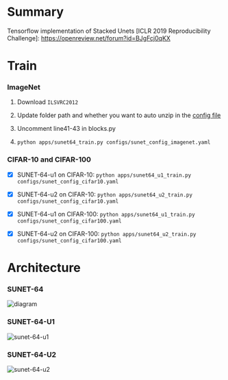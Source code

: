 # Summary

Tensorflow implementation of Stacked Unets [ICLR 2019 Reproducibility Challenge]: https://openreview.net/forum?id=BJgFcj0qKX


# Train

### ImageNet

1. Download `ILSVRC2012`

2. Update folder path and whether you want to auto unzip in the [config file](configs/sunet_config_imagenet.yaml)

3. Uncomment line41-43 in blocks.py

4. `python apps/sunet64_train.py configs/sunet_config_imagenet.yaml`


### CIFAR-10 and CIFAR-100

- [X] SUNET-64-u1 on CIFAR-10:  `python apps/sunet64_u1_train.py configs/sunet_config_cifar10.yaml`

- [X] SUNET-64-u2 on CIFAR-10: `python apps/sunet64_u2_train.py configs/sunet_config_cifar10.yaml`

- [X] SUNET-64-u1 on CIFAR-100:  `python apps/sunet64_u1_train.py configs/sunet_config_cifar100.yaml`

- [X] SUNET-64-u2 on CIFAR-100: `python apps/sunet64_u2_train.py configs/sunet_config_cifar100.yaml`

# Architecture

### SUNET-64

![diagram](https://user-images.githubusercontent.com/8921629/50336823-f958f000-04c3-11e9-9ed1-acd9b047edbf.png)

### SUNET-64-U1

![sunet-64-u1](https://user-images.githubusercontent.com/8921629/50336836-feb63a80-04c3-11e9-82b0-f70cfe5bf9ea.png)

### SUNET-64-U2

![sunet-64-u2](https://user-images.githubusercontent.com/8921629/50336831-fcec7700-04c3-11e9-97ce-b8820070013b.png)

